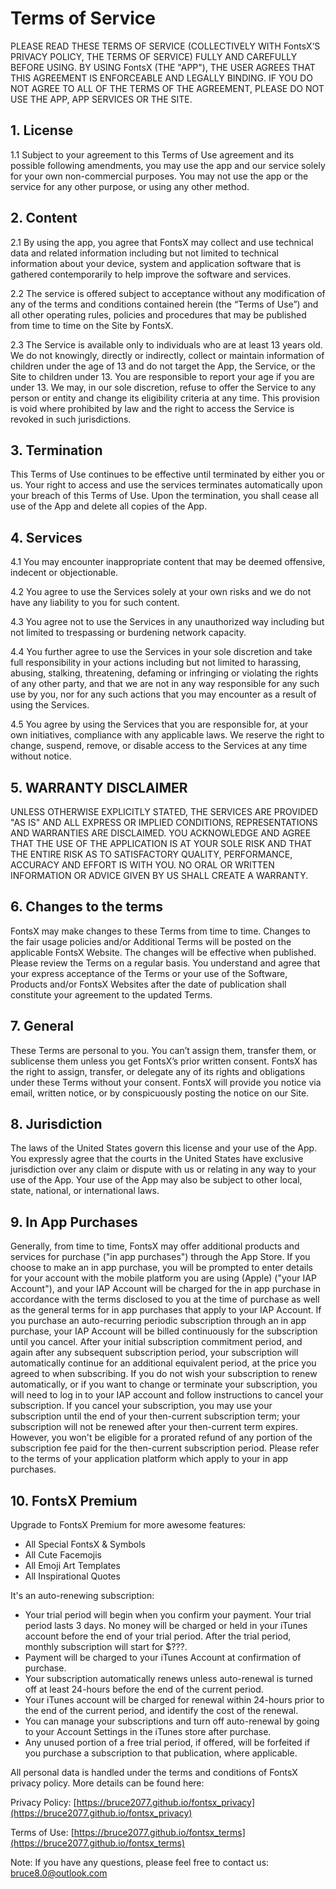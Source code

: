 # Terms of Service

PLEASE READ THESE TERMS OF SERVICE (COLLECTIVELY WITH FontsX’S PRIVACY POLICY, THE TERMS OF SERVICE) FULLY AND CAREFULLY BEFORE USING. BY USING FontsX (THE "APP"), THE USER AGREES THAT THIS AGREEMENT IS ENFORCEABLE AND LEGALLY BINDING. IF YOU DO NOT AGREE TO ALL OF THE TERMS OF THE AGREEMENT, PLEASE DO NOT USE THE APP, APP SERVICES OR THE SITE.

## 1. License

1.1 Subject to your agreement to this Terms of Use agreement and its possible following amendments, you may use the app and our service solely for your own non-commercial purposes. You may not use the app or the service for any other purpose, or using any other method.

## 2. Content

2.1  By using the app, you agree that FontsX may collect and use technical data and related information including but not limited to technical information about your device, system and application software that is gathered contemporarily to help improve the software and services.

2.2  The service is offered subject to acceptance without any modification of any of the terms and conditions contained herein (the “Terms of Use”) and all other operating rules, policies and procedures that may be published from time to time on the Site by FontsX.

2.3  The Service is available only to individuals who are at least 13 years old. We do not knowingly, directly or indirectly, collect or maintain information of children under the age of 13 and do not target the App, the Service, or the Site to children under 13. You are responsible to report your age if you are under 13. We may, in our sole discretion, refuse to offer the Service to any person or entity and change its eligibility criteria at any time. This provision is void where prohibited by law and the right to access the Service is revoked in such jurisdictions. 

## 3. Termination

This Terms of Use continues to be effective until terminated by either you or us. Your right to access and use the services terminates automatically upon your breach of this Terms of Use. Upon the termination, you shall cease all use of the App and delete all copies of the App. 

## 4. Services

4.1  You may encounter inappropriate content that may be deemed offensive, indecent or objectionable.

4.2  You agree to use the Services solely at your own risks and we do not have any liability to you for such content.

4.3  You agree not to use the Services in any unauthorized way including but not limited to trespassing or burdening network capacity.

4.4  You further agree to use the Services in your sole discretion and take full responsibility in your actions including but not limited to harassing, abusing, stalking, threatening, defaming or infringing or violating the rights of any other party, and that we are not in any way responsible for any such use by you, nor for any such actions that you may encounter as a result of using the Services. 

4.5  You agree by using the Services that you are responsible for, at your own initiatives, compliance with any applicable laws. We reserve the right to change, suspend, remove, or disable access to the Services at any time without notice. 

## 5. WARRANTY DISCLAIMER

UNLESS OTHERWISE EXPLICITLY STATED, THE SERVICES ARE PROVIDED "AS IS" AND ALL EXPRESS OR IMPLIED CONDITIONS, REPRESENTATIONS AND WARRANTIES ARE DISCLAIMED. YOU ACKNOWLEDGE AND AGREE THAT THE USE OF THE APPLICATION IS AT YOUR SOLE RISK AND THAT THE ENTIRE RISK AS TO SATISFACTORY QUALITY, PERFORMANCE, ACCURACY AND EFFORT IS WITH YOU. NO ORAL OR WRITTEN INFORMATION OR ADVICE GIVEN BY US SHALL CREATE A WARRANTY. 

## 6. Changes to the terms

FontsX may make changes to these Terms from time to time. Changes to the fair usage policies and/or Additional Terms will be posted on the applicable FontsX Website. The changes will be effective when published. Please review the Terms on a regular basis. You understand and agree that your express acceptance of the Terms or your use of the Software, Products and/or FontsX Websites after the date of publication shall constitute your agreement to the updated Terms.

## 7. General

These Terms are personal to you. You can’t assign them, transfer them, or sublicense them unless you get FontsX’s prior written consent. FontsX has the right to assign, transfer, or delegate any of its rights and obligations under these Terms without your consent. FontsX will provide you notice via email, written notice, or by conspicuously posting the notice on our Site.

## 8. Jurisdiction

The laws of the United States govern this license and your use of the App. You expressly agree that the courts in the United States have exclusive jurisdiction over any claim or dispute with us or relating in any way to your use of the App. Your use of the App may also be subject to other local, state, national, or international laws.

## 9. In App Purchases

Generally, from time to time, FontsX may offer additional products and services for purchase ("in app purchases") through the App Store. If you choose to make an in app purchase, you will be prompted to enter details for your account with the mobile platform you are using (Apple) ("your IAP Account"), and your IAP Account will be charged for the in app purchase in accordance with the terms disclosed to you at the time of purchase as well as the general terms for in app purchases that apply to your IAP Account. If you purchase an auto-recurring periodic subscription through an in app purchase, your IAP Account will be billed continuously for the subscription until you cancel. After your initial subscription commitment period, and again after any subsequent subscription period, your subscription will automatically continue for an additional equivalent period, at the price you agreed to when subscribing. If you do not wish your subscription to renew automatically, or if you want to change or terminate your subscription, you will need to log in to your IAP account and follow instructions to cancel your subscription. If you cancel your subscription, you may use your subscription until the end of your then-current subscription term; your subscription will not be renewed after your then-current term expires. However, you won't be eligible for a prorated refund of any portion of the subscription fee paid for the then-current subscription period. Please refer to the terms of your application platform which apply to your in app purchases.

## 10. FontsX Premium

Upgrade to FontsX Premium for more awesome features:

- All Special FontsX & Symbols
- All Cute Facemojis
- All Emoji Art Templates
- All Inspirational Quotes

It's an auto-renewing subscription:

- Your trial period will begin when you confirm your payment. Your trial period lasts 3 days. No money will be charged or held in your iTunes account before the end of your trial period. After the trial period, monthly subscription will start for $???.
- Payment will be charged to your iTunes Account at confirmation of purchase.
- Your subscription automatically renews unless auto-renewal is turned off at least 24-hours before the end of the current period.
- Your iTunes account will be charged for renewal within 24-hours prior to the end of the current period, and identify the cost of the renewal.
- You can manage your subscriptions and turn off auto-renewal by going to your Account Settings in the iTunes store after purchase.
- Any unused portion of a free trial period, if offered, will be forfeited if you purchase a subscription to that publication, where applicable.

All personal data is handled under the terms and conditions of FontsX privacy policy. More details can be found here:

Privacy Policy: [https://bruce2077.github.io/fontsx_privacy](https://bruce2077.github.io/fontsx_privacy)

Terms of Use: [https://bruce2077.github.io/fontsx_terms](https://bruce2077.github.io/fontsx_terms)

Note: If you have any questions, please feel free to contact us: [bruce8.0@outlook.com](bruce8.0@outlook.com)
